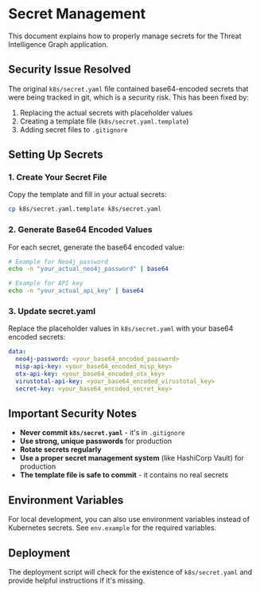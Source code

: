 # Secret Management

This document explains how to properly manage secrets for the Threat Intelligence Graph application.

## Security Issue Resolved

The original `k8s/secret.yaml` file contained base64-encoded secrets that were being tracked in git, which is a security risk. This has been fixed by:

1. Replacing the actual secrets with placeholder values
2. Creating a template file (`k8s/secret.yaml.template`)
3. Adding secret files to `.gitignore`

## Setting Up Secrets

### 1. Create Your Secret File

Copy the template and fill in your actual secrets:

```bash
cp k8s/secret.yaml.template k8s/secret.yaml
```

### 2. Generate Base64 Encoded Values

For each secret, generate the base64 encoded value:

```bash
# Example for Neo4j password
echo -n "your_actual_neo4j_password" | base64

# Example for API key
echo -n "your_actual_api_key" | base64
```

### 3. Update secret.yaml

Replace the placeholder values in `k8s/secret.yaml` with your base64 encoded secrets:

```yaml
data:
  neo4j-password: <your_base64_encoded_password>
  misp-api-key: <your_base64_encoded_misp_key>
  otx-api-key: <your_base64_encoded_otx_key>
  virustotal-api-key: <your_base64_encoded_virustotal_key>
  secret-key: <your_base64_encoded_secret_key>
```

## Important Security Notes

- **Never commit `k8s/secret.yaml`** - it's in `.gitignore`
- **Use strong, unique passwords** for production
- **Rotate secrets regularly**
- **Use a proper secret management system** (like HashiCorp Vault) for production
- **The template file is safe to commit** - it contains no real secrets

## Environment Variables

For local development, you can also use environment variables instead of Kubernetes secrets. See `env.example` for the required variables.

## Deployment

The deployment script will check for the existence of `k8s/secret.yaml` and provide helpful instructions if it's missing.
